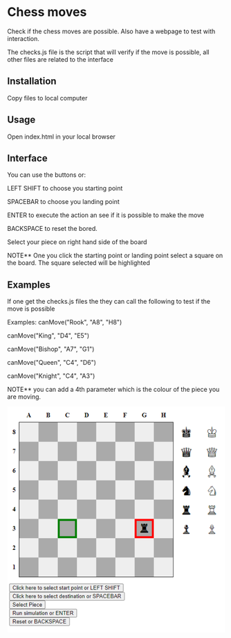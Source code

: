 # Chess moves

Check if the chess moves are possible. Also have a webpage to test with interaction.

The checks.js file is the script that will verify if the move is possible, all other files are related to the interface

## Installation

Copy files to local computer

## Usage

Open index.html in your local browser

## Interface
You can use the buttons or:

LEFT SHIFT to choose you starting point

SPACEBAR to choose you landing point

ENTER to execute the action an see if it is possible to make the move

BACKSPACE to reset the bored.

Select your piece on right hand side of the board

NOTE** One you click the starting point or landing point select a square on the board. The square selected will be highlighted

## Examples

If one get the checks.js files the they can call the following to test if the move is possible

Examples:
canMove("Rook", "A8", "H8")

canMove("King", "D4", "E5")

canMove("Bishop", "A7", "G1")

canMove("Queen", "C4", "D6")

canMove("Knight", "C4", "A3")

NOTE** you can add a 4th parameter which is the colour of the piece you are moving.

![alt text](https://raw.githubusercontent.com/Diggers01/AND-Digital-chess-game/main/example.png)
